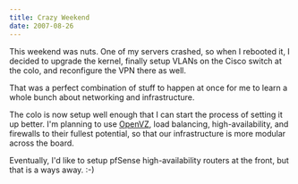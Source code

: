 ```yaml
---
title: Crazy Weekend
date: 2007-08-26
---
```

This weekend was nuts. One of my servers crashed, so when I rebooted it, I decided to upgrade the kernel, finally setup VLANs on the Cisco switch at the colo, and reconfigure the VPN there as well.

That was a perfect combination of stuff to happen at once for me to learn a whole bunch about networking and infrastructure.

The colo is now setup well enough that I can start the process of setting it up better. I'm planning to use <a href="http://www.docunext.com/">OpenVZ</a>, load balancing, high-availability, and firewalls to their fullest potential, so that our infrastructure is more modular across the board.

Eventually, I'd like to setup pfSense high-availability routers at the front, but that is a ways away. :-)

